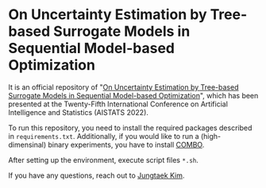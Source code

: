 # On Uncertainty Estimation by Tree-based Surrogate Models in Sequential Model-based Optimization

It is an official repository of "[On Uncertainty Estimation by Tree-based Surrogate Models in Sequential Model-based Optimization](https://arxiv.org/abs/2202.10669)", which has been presented at the Twenty-Fifth International Conference on Artificial Intelligence and Statistics (AISTATS 2022).

To run this repository, you need to install the required packages described in `requirements.txt`. Additionally, if you would like to run a (high-dimensinal) binary experiments, you have to install [COMBO](https://github.com/QUVA-Lab/COMBO).

After setting up the environment, execute script files `*.sh`.

If you have any questions, reach out to [Jungtaek Kim](https://jungtaek.github.io).
